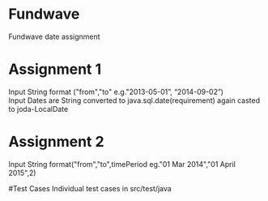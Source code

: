 # Fundwave
Fundwave date assignment
# Assignment 1 
 Input String format ("from","to"    e.g."2013-05-01”, “2014-09-02”)  
 Input Dates are String converted to java.sql.date(requirement) again casted to joda-LocalDate 
 
 # Assignment 2 
  Input String format("from","to",timePeriod   eg."01 Mar 2014","01 April 2015",2)
 
 #Test Cases
  Individual test cases in src/test/java
